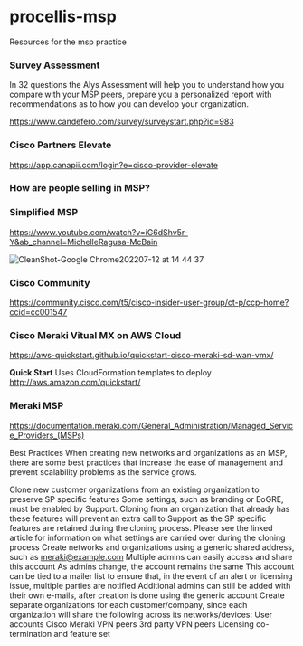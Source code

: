 # procellis-msp
Resources for the msp practice


### Survey Assessment
In 32 questions the Alys Assessment will help you to understand how you compare with your MSP peers, prepare you a personalized report with recommendations as to how you can develop your organization.

https://www.candefero.com/survey/surveystart.php?id=983

### Cisco Partners Elevate

https://app.canapii.com/login?e=cisco-provider-elevate


### How are people selling in MSP?


### Simplified MSP
https://www.youtube.com/watch?v=iG6dShv5r-Y&ab_channel=MichelleRagusa-McBain

![CleanShot-Google Chrome202207-12 at 14 44 37](https://user-images.githubusercontent.com/9085386/178580802-73c4a756-fa99-4136-b0e3-d754fb17602d.png)

### Cisco Community 

https://community.cisco.com/t5/cisco-insider-user-group/ct-p/ccp-home?ccid=cc001547

### Cisco Meraki Vitual MX on AWS Cloud

https://aws-quickstart.github.io/quickstart-cisco-meraki-sd-wan-vmx/

**Quick Start**
Uses CloudFormation templates to deploy
http://aws.amazon.com/quickstart/


### Meraki MSP

https://documentation.meraki.com/General_Administration/Managed_Service_Providers_(MSPs)

Best Practices
When creating new networks and organizations as an MSP, there are some best practices that increase the ease of management and prevent scalability problems as the service grows.

Clone new customer organizations from an existing organization to preserve SP specific features
Some settings, such as branding or EoGRE, must be enabled by Support. Cloning from an organization that already has these features will prevent an extra call to Support as the SP specific features are retained during the cloning process. 
Please see the linked article for information on what settings are carried over during the cloning process
Create networks and organizations using a generic shared address, such as meraki@example.com
Multiple admins can easily access and share this account
As admins change, the account remains the same
This account can be tied to a mailer list to ensure that, in the event of an alert or licensing issue, multiple parties are notified 
Additional admins can still be added with their own e-mails, after creation is done using the generic account
Create separate organizations for each customer/company, since each organization will share the following across its networks/devices:
User accounts
Cisco Meraki VPN peers
3rd party VPN peers
Licensing co-termination and feature set 
